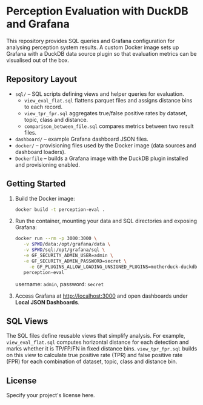# Perception Evaluation with DuckDB and Grafana

This repository provides SQL queries and Grafana configuration for analysing perception system results. A custom Docker image sets up Grafana with a DuckDB data source plugin so that evaluation metrics can be visualised out of the box.

## Repository Layout

- `sql/` – SQL scripts defining views and helper queries for evaluation.
  - `view_eval_flat.sql` flattens parquet files and assigns distance bins to each record.
  - `view_tpr_fpr.sql` aggregates true/false positive rates by dataset, topic, class and distance.
  - `comparison_between_file.sql` compares metrics between two result files.
- `dashboard/` – example Grafana dashboard JSON files.
- `docker/` – provisioning files used by the Docker image (data sources and dashboard loaders).
- `Dockerfile` – builds a Grafana image with the DuckDB plugin installed and provisioning enabled.

## Getting Started

1. Build the Docker image:

   ```bash
   docker build -t perception-eval .
   ```

2. Run the container, mounting your data and SQL directories and exposing Grafana:

   ```bash
   docker run --rm -p 3000:3000 \
      -v $PWD/data:/opt/grafana/data \
      -v $PWD/sql:/opt/grafana/sql \
      -e GF_SECURITY_ADMIN_USER=admin \
      -e GF_SECURITY_ADMIN_PASSWORD=secret \
        -e GF_PLUGINS_ALLOW_LOADING_UNSIGNED_PLUGINS=motherduck-duckdb-datasource\
      perception-eval
   ```
   username: `admin`, password: `secret`

3. Access Grafana at [http://localhost:3000](http://localhost:3000) and open dashboards under **Local JSON Dashboards**.

## SQL Views

The SQL files define reusable views that simplify analysis. For example, `view_eval_flat.sql` computes horizontal distance for each detection and marks whether it is TP/FP/FN in fixed distance bins. `view_tpr_fpr.sql` builds on this view to calculate true positive rate (TPR) and false positive rate (FPR) for each combination of dataset, topic, class and distance bin.

## License

Specify your project's license here.

